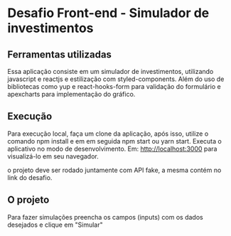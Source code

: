 # Desafio Front-end - Simulador de investimentos

## Ferramentas utilizadas

Essa aplicação consiste em um simulador de investimentos, utilizando javascript e reactjs e estilização com styled-components. Além do uso de bibliotecas como yup e react-hooks-form para validação do formulário e apexcharts para implementação do gráfico.


## Execução

Para execução local, faça um clone da aplicação, após isso, utilize o comando npm install e em em seguida npm start ou yarn start.
Executa o aplicativo no modo de desenvolvimento. 
Em: [http://localhost:3000](http://localhost:3000) para visualizá-lo em seu navegador.

o projeto deve ser rodado juntamente com API fake, a mesma contém no link do desafio.

## O projeto

Para fazer simulações preencha os campos (inputs) com os dados desejados e clique em "Simular"

